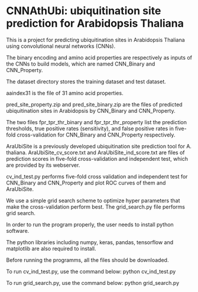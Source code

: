 # CNNAthUbi: ubiquitination site prediction for Arabidopsis Thaliana

This is a project for predicting ubiquitination sites in Arabidopsis Thaliana using convolutional neural networks (CNNs).

The binary encoding and amino acid properties are respectively as inputs of the CNNs to build models, which are named CNN_Binary and CNN_Property.

The dataset directory stores the training dataset and test dataset.

aaindex31 is the file of 31 amino acid properties.

pred_site_property.zip and pred_site_binary.zip are the files of predicted ubiquitination sites in Arabidopsis by CNN_Binary and CNN_Property.

The two files fpr_tpr_thr_binary and fpr_tpr_thr_property list the prediction thresholds, true positive rates (sensitivity), and false positive rates in five-fold cross-validation for CNN_Binary and CNN_Property respectively.

AraUbiSite is a previously developed ubiquitination site prediction tool for A. thaliana. AraUbiSite_cv_score.txt and AraUbiSite_ind_score.txt are files of prediction scores in five-fold cross-validation and independent test, which are provided by its webserver.

cv_ind_test.py performs five-fold cross validation and independent test for CNN_Binary and CNN_Property and plot ROC curves of them and AraUbiSite.

We use a simple grid search scheme to optimize hyper parameters that make the cross-validation perform best. The grid_search.py file performs grid search.

In order to run the program properly, the user needs to install python software.

The python libraries including numpy, keras, pandas, tensorflow and matplotlib are also required to install.

Before running the programms, all the files should be downloaded.

To run cv_ind_test.py, use the command below:
python cv_ind_test.py

To run grid_search.py, use the command below:
python grid_search.py
